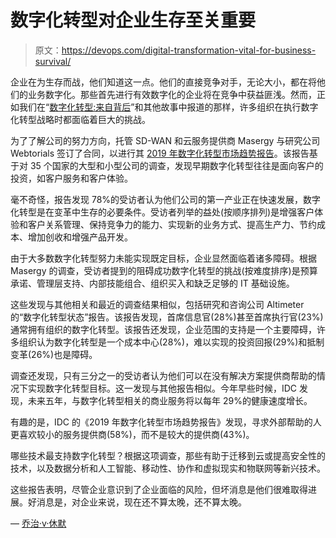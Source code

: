 # 数字化转型对企业生存至关重要

> 原文：<https://devops.com/digital-transformation-vital-for-business-survival/>

企业在为生存而战，他们知道这一点。他们的直接竞争对手，无论大小，都在将他们的业务数字化。那些首先进行有效数字化的企业将在竞争中获益匪浅。然而，正如我们在“[数字化转型:来自背后](https://devops.com/digital-transformation-coming-from-behind/)”和其他故事中报道的那样，许多组织在执行数字化转型战略时都面临着巨大的挑战。

为了了解公司的努力方向，托管 SD-WAN 和云服务提供商 Masergy 与研究公司 Webtorials 签订了合同，以进行其 [2019 年数字化转型市场趋势报告](https://www.masergy.com/white-papers/2019-digital-transformation-market-trends-report/)。该报告基于对 35 个国家的大型和小型公司的调查，发现早期数字化转型往往是面向客户的投资，如客户服务和客户体验。

毫不奇怪，报告发现 78%的受访者认为他们公司的第一产业正在快速发展，数字化转型是在变革中生存的必要条件。受访者列举的益处(按顺序排列)是增强客户体验和客户关系管理、保持竞争力的能力、实现新的业务方式、提高生产力、节约成本、增加创收和增强产品开发。

由于大多数数字化转型努力未能实现既定目标，企业显然面临着诸多障碍。根据 Masergy 的调查，受访者提到的阻碍成功数字化转型的挑战(按难度排序)是预算承诺、管理层支持、内部技能组合、组织买入和缺乏足够的 IT 基础设施。

这些发现与其他相关和最近的调查结果相似，包括研究和咨询公司 Altimeter 的“数字化转型状态”报告。该报告发现，首席信息官(28%)甚至首席执行官(23%)通常拥有组织的数字化转型。该报告还发现，企业范围的支持是一个主要障碍，许多组织认为数字化转型是一个成本中心(28%)，难以实现的投资回报(29%)和抵制变革(26%)也是障碍。

调查还发现，只有三分之一的受访者认为他们可以在没有解决方案提供商帮助的情况下实现数字化转型目标。这一发现与其他报告相似。今年早些时候，IDC 发现，未来五年，与数字化转型相关的商业服务将以每年 29%的健康速度增长。

有趣的是，IDC 的《2019 年数字化转型市场趋势报告》发现，寻求外部帮助的人更喜欢较小的服务提供商(58%)，而不是较大的提供商(43%)。

哪些技术最支持数字化转型？根据这项调查，那些有助于迁移到云或提高安全性的技术，以及数据分析和人工智能、移动性、协作和虚拟现实和物联网等新兴技术。

这些报告表明，尽管企业意识到了企业面临的风险，但坏消息是他们很难取得进展。好消息是，对企业来说，现在还不算太晚，还不算太晚。

— [乔治·v·休默](https://devops.com/author/george-hulme/)